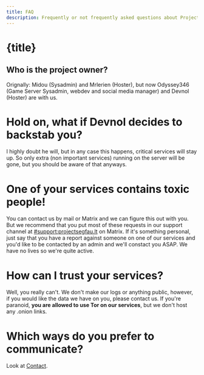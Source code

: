 ```yaml
---
title: FAQ
description: Frequently or not frequently asked questions about Project Segfault!
---
```


# {title}
## Who is the project owner?
Orignally: Midou (Sysadmin) and Mrlerien (Hoster), but now Odyssey346 (Game Server Sysadmin, webdev and social media manager) and Devnol (Hoster) are with us.

# Hold on, what if Devnol decides to backstab you?
I highly doubt he will, but in any case this happens, critical services will stay up. So only extra (non important services) running on the server will be gone, but you should be aware of that anyways.

# One of your services contains toxic people!
You can contact us by mail or Matrix and we can figure this out with you. But we recommend that you put most of these requests in our support channel at [#support:projectsegfau.lt](https://matrix.to/#/#support:projectsegfau.lt) on Matrix.
If it's something personal, just say that you have a report against someone on one of our services and you'd like to be contacted by an admin and we'll constact you ASAP. We have no lives so we're quite active.

# How can I trust your services?
Well, you really can't. We don't make our logs or anything public, however, if you would like the data we have on you, please contact us. If you're paranoid, **you are allowed to use Tor on our services**, but we don't host any .onion links.

# Which ways do you prefer to communicate?
Look at <a href="/contact">Contact</a>.